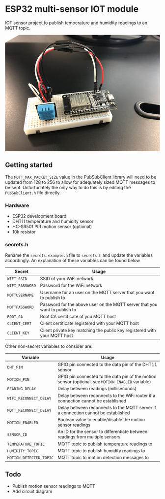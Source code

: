 # ESP32 multi-sensor IOT module

IOT sensor project to publish temperature and humidity readings to an MQTT topic.

![project setup](sensor_project.jpg)

## Getting started

The `MQTT_MAX_PACKET_SIZE` value in the PubSubClient library will need to be updated from 128 to 256 to allow for adequately sized MQTT messages to be sent. Unfortunately the only way to do this is by editing the `PubSubClient.h` file directly.

### Hardware

- ESP32 development board
- DHT11 temperature and humidity sensor
- HC-SR501 PIR motion sensor (optional)
- 10k resistor

### secrets.h

Rename the `secrets.example.h` file to `secrets.h` and update the variables accordingly.
An explanation of these variables can be found below

| Secret          | Usage                                                                      |
| --------------- | -------------------------------------------------------------------------- |
| `WIFI_SSID`     | SSID of your WiFi network                                                  |
| `WIFI_PASSWORD` | Password for the WiFi network                                              |
| `MQTTUSERNAME`  | Username for an user on the MQTT server that you want to publish to        |
| `MQTTPASSWORD`  | Password for the above user on the MQTT server that you want to publish to |
| `ROOT_CA`       | Root CA certificate of you MQTT host                                       |
| `CLIENT_CERT`   | Client certificate registered with your MQTT host                          |
| `CLIENT_KEY`    | Client private key matching the public key registered with your MQTT host  |

Other non-secret variables to consider are:

| Variable                | Usage                                                                                             |
| ----------------------- | ------------------------------------------------------------------------------------------------- |
| `DHT_PIN`               | GPIO pin connected to the data pin of the DHT11 sensor                                            |
| `MOTION_PIN`            | GPIO pin connected to the data pin of the motion sensor (optional, see `MOTION_ENABLED` variable) |
| `READING_DELAY`         | Delay between readings (milliseconds)                                                             |
| `WIFI_RECONNECT_DELAY`  | Delay between reconnects to the WiFi router if a connection cannot be established                 |
| `MQTT_RECONNECT_DELAY`  | Delay between reconnects to the MQTT server if a connection cannot be established                 |
| `MOTION_ENABLED`        | Boolean value to enable/disable the motion sensor readings                                        |
| `SENSOR_ID`             | An ID for the sensor to differentiate between readings from multiple sensors                      |
| `TEMPERATURE_TOPIC`     | MQTT topic to publish temperature readings to                                                     |
| `HUMIDITY_TOPIC`        | MQTT topic to publish humidity readings to                                                        |
| `MOTION_DETECTED_TOPIC` | MQTT topic to motion detection messages to                                                        |

## Todo

- Publish motion sensor readings to MQTT
- Add circuit diagram
